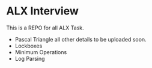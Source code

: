 # ALX Interview

This is a REPO for all ALX Task.

- Pascal Triangle all other details to be uploaded soon.
- Lockboxes
- Minimum Operations
- Log Parsing